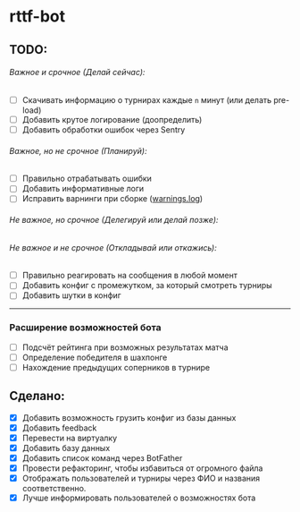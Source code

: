 # rttf-bot

## TODO:
###### Важное и срочное (Делай сейчас):
- [ ] Скачивать информацию о турнирах каждые `n` минут (или делать pre-load)
- [ ] Добавить крутое логирование (доопределить)
- [ ] Добавить обработки ошибок через Sentry
###### Важное, но не срочное (Планируй):
- [ ] Правильно отрабатывать ошибки
- [ ] Добавить информативные логи
- [ ] Исправить варнинги при сборке ([warnings.log](docs%2Fwarnings.log))
###### Не важное, но срочное (Делегируй или делай позже):
###### Не важное и не срочное (Откладывай или откажись):
- [ ] Правильно реагировать на сообщения в любой момент
- [ ] Добавить конфиг с промежутком, за который смотреть турниры
- [ ] Добавить шутки в конфиг
---
### Расширение возможностей бота
- [ ] Подсчёт рейтинга при возможных результатах матча
- [ ] Определение победителя в шахпонге
- [ ] Нахождение предыдущих соперников в турнире
## Сделано:
- [x] Добавить возможность грузить конфиг из базы данных
- [x] Добавить feedback
- [x] Перевести на виртуалку
- [x] Добавить базу данных
- [x] Добавить список команд через BotFather
- [x] Провести рефакторинг, чтобы избавиться от огромного файла
- [x] Отображать пользователей и турниры через ФИО и названия соответственно.
- [x] Лучше информировать пользователей о возможностях бота
